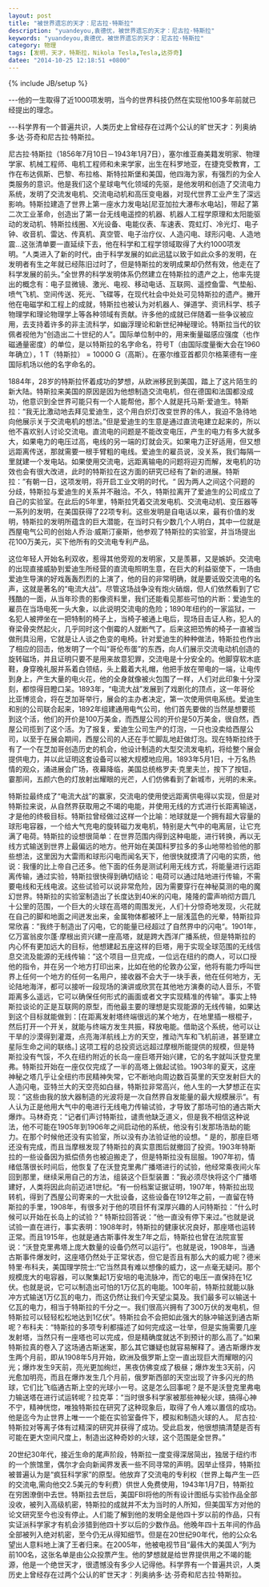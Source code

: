 ```yaml
---
layout: post
title: "被世界遗忘的天才：尼古拉·特斯拉"
description: "yuandeyou,袁德优，被世界遗忘的天才：尼古拉·特斯拉"
keywords: "yuandeyou,袁德优，被世界遗忘的天才：尼古拉·特斯拉"
category: 物理
tags: [发明，天才，特斯拉，Nikola Tesla,Tesla,达芬奇]
datee: "2014-10-25 12:18:51 +0800"
---
```

{% include JB/setup %}

---他的一生取得了近1000项发明，当今的世界科技仍然在实现他100多年前就已经提出的理念。

---科学界有一个普遍共识，人类历史上曾经存在过两个公认的旷世天才：列奥纳多·达·芬奇和尼古拉·特斯拉。

<!-- more -->

尼古拉·特斯拉（1856年7月10日－1943年1月7日），塞尔维亚裔美籍发明家、物理学家、机械工程师、电机工程师和未来学家，出生在科罗地亚，在捷克受教育，工作在布达佩斯、巴黎、布拉格、斯特拉斯堡和美国，他四海为家，有强烈的为全人类服务的意识。他是我们这个星球电气化领域的先驱，是他发明和创造了交流电力系统，发明了交流发电机、交流电动机和高压变电器，对现代世界工业产生了深远影响。特斯拉建造了世界上第一座水力发电站[尼亚加拉大瀑布水电站]，带起了第二次工业革命，创造出了第一台无线电遥控的机器、机器人工程学原理和太阳能驱动的发动机、特斯拉线圈、X光设备、电能仪表、车速表、霓虹灯、冷光灯、电子钟、收音机、雷达、传真机、真空管、电子治疗仪、人造闪电、球形闪电、人造地震...这张清单要一直延续下去，他在科学和工程学领域取得了大约1000项发明。“人类进入了新的时代，由于科学发展的如此迅猛以致于如此众多的发明，在发明者有生之年就已经陈旧过时了，但是特斯拉的发明成果却仍然有效，他走在了科学发展的前头。”全世界的科学发明体系仍然建立在特斯拉的遗产之上，他率先提出的概念有：电子显微镜、激光、电视、移动电话、互联网、遥控鱼雷、气垫船、喷气飞机、空间传送、死光、飞碟等，在现代社会中处处可见特斯拉的遗产。撇开他在电磁学和工程上的成就，特斯拉也被认为对机器人、弹道学、资讯科学、核子物理学和理论物理学上等各种领域有贡献。许多他的成就已伴随着一些争议被应用，去支持着许多的非主流科学，如幽浮理论和新世纪神秘理论。特斯拉当代的钦佩者视他为“创造出二十世纪的人”。国际单位制中的，用来衡量磁感应强度（也作磁通量密度）的单位，是以特斯拉的名字命名，符号T（由国际度量衡大会在1960年确立），1 T（特斯拉） = 10000 G（高斯）。在塞尔维亚首都贝尔格莱德有一座国际机场以他的名字命名的。

1884年，28岁的特斯拉怀着成功的梦想，从欧洲移民到美国，踏上了这片陌生的新大陆。特斯拉来美国的原因是因为他想制造交流电机，但在德国和法国都没成功，他意识到全世界可能只有一个人能帮他，那个人就是托马斯·爱迪生。特斯拉：“我无比激动地去拜见爱迪生，这个用白炽灯改变世界的伟人，我迫不急待地向他展示关于交流电机的想法。”但是爱迪生的生意是通过直流电建立起来的，所以他不喜欢别人讨论交流电。直流电的问题是不能改变电压，产生的电力有多大就多大，如果电力的电压过高，电线的另一端的灯就会灭。如果电力正好适用，但又想远距离传送，那就需要一根手臂粗的电线。爱迪生的雇员说，没关系，我们每隔一里就建一个发电站。如果使用交流电，远距离输电的问题将迎刃而解，发电机的功效也会有很大改进，此时的特斯拉在这方面的研究已经有了新的进展。特斯拉：”有朝一日，这项发明，将开启工业文明的时代。“ 因为两人之间这个问题的分歧，特斯拉与爱迪生的关系并不融洽。不久，特斯拉离开了爱迪生的公司成立了自己的实验室。在此后的5年里，特斯拉凭着交流发电机、交流电动机、变压器等一系列的发明，在美国获得了22项专利。这些发明是自电话以来，最有价值的发明，特斯拉的发明所蕴含的巨大潜能，在当时只有少数几个人明白，其中一位就是西屋电气公司的创始人乔治·威斯汀豪斯，他参观了特斯拉的实验室，并当场提出花100万美元，买下他所有的交流电专利产品。

这位年轻人开始名利双收，惹得其他旁观的发明家，又是羡慕，又是嫉妒。交流电的出现直接威胁到爱迪生所经营的直流电照明生意，在巨大的利益驱使下，一场由爱迪生导演的好戏轰轰烈烈的上演了，他的目的非常明确，就是要诋毁交流电的名声，这就是著名的“电流大战”。尽管这场战争没有炮火硝烟，但人们依然看到了它残酷的一面，从当年珍贵的影像资料里，我们还能看见那些可怕的片断：爱迪生的雇员在当场电死一头大象，以此说明交流电的危险；1890年纽约的一家监狱，一名犯人被押坐在一把特制的椅子上，当椅子被通上电后，现场目击证人称，犯人的脊梁骨突然起火，几乎同时这个倒霉的人就断气了。后来这把恐怖的椅子一直被当做刑具沿用，它就是让人谈之色变的电椅。针对爱迪生的种种做法，特斯拉也作出了相应的回击，他发明了一个叫“哥伦布蛋”的东西，向人们展示交流电动机创造的旋转磁场，并且证明只要不是用来故意犯罪，交流电是十分安全的。他脚穿软木底鞋，身穿晚礼服并系着白领结，头上戴着大礼帽，他把手放在带电的一端，让电传到身上，产生大量的电火花，他的全身就像被火包围了一样，人们对此印象十分深刻，都惊得目瞪口呆。1893年，“电流大战”发展到了戏剧化的顶点，这一年哥伦比亚博览会，将在芝加哥举行，展会的主办者决定，第一次使用供电系统。爱迪生和别的公司联合起来，1892年组建通用电气公司，他们首先要做的当然是想要揽到这个活，他们的开价是100万美金，而西屋公司的开价是50万美金，很自然，西屋公司揽到了这个活。为了报复，爱迪生公司生产的灯泡，一只也没卖给西屋公司，以至于在展会期间，西屋公司的人还在手忙脚乱地赶做灯泡。现在特斯拉终于有了一个在芝加哥创造历史的机会，他设计制造的大型交流发电机，将给整个展会提供电力，并以此证明这套设备可以被大规模地应用。1893年5月1日，十万名热情的观众，涌进展会广场，夜幕降临，美国总统格罗夫·克里夫兰，按下了按钮，霎那间，五颜六色的灯放射出耀眼的光芒，人们仿佛看到了新城市，光明的未来。

特斯拉最终成了“电流大战”的赢家，交流电的使用使远距离供电得以实现，但是对特斯拉来说，从自然界获取用之不竭的电能，并使用无线的方式进行长距离输送，才是他的终极目标。特斯拉曾经做过这样一个比喻：地球就是一个拥有超大容量的球形电容器，一个给大气充电的旋转磁力发电机，特别是大气中的电离层，让它充满了电荷。特斯拉的设想很简单：在世界范围内得到这种电能，进行转换，再以无线方式输送到世界上最偏远的地方。他开始在美国科罗拉多的多山地带检验他的那些想法，这里因为大雷雨和球形闪电而闻名天下，他很快就摸清了闪电的实质，他说：我懂的比上帝自己还多。他下面的任务是测试利用无线方式，将能量进行远距离传输，通过实验，特斯拉很快得到确切结论：电荷可以通过陆地进行传输，不需要电线和无线电波。这些试验可以说非常危险，因为需要穿行在神秘莫测的电的魔幻世界。特斯拉的实验室制造出了长度达到40米的闪电，隆隆的雷声响彻方圆几十公里的范围，一个巨大的火球在高塔的周围发光，人们十分惊奇地发现，火花就在自己的脚和地面之间迸发出来，金属物体都被环上一层浅蓝色的光晕，特斯拉异常欣喜：”我终于制造出了闪电，它的能量已经超过了自然界中的闪电“。1901年，亿万富翁皮尔蓬·摩根出资兴建一座高塔，就是跨大西洋广播系统，但是特斯拉的内心怀有更加远大的目标，他想建起五座这样的巨塔，用于实现全球范围的无线信息交流及能源的无线传输：”这个项目一旦完成，一位远在纽约的商人，可以口授他的指令，并在另一个地方打印出来，比如在他的伦敦办公室，他将有能力呼叫世界上任何一个地方的任何一名用户，接收器不会大于一块手表，他在任何地方，无论陆地海洋，都可以接听一段现场的演讲或欣赏在其他地方演奏的动人音乐，不管距离多么遥远，它可以确保任何形式的画面或者文字实现精准的传输“。事实上特斯拉谈论的正是互联网的原型，而他最主要的理想是实现能源的无线传输，如果达到这个目标就能做到：[在距离发射塔终端很远的某个地方，在地里插一根棍子，然后打开一个开关，就能与终端方发生共振，释放电能。借助这个系统，他可以让干旱的沙漠得到灌溉，点亮海洋航线上方的天空，推动汽车和飞机前进，甚至建立星际生命之间的联络。] 这项工程的总投资远远超过摩根所能提供的规模，但是特斯拉没有气馁，不久在纽约附近的长岛一座巨塔开始兴建，它的名字就叫沃登克里弗。特斯拉开始在一座仅仅完成了一半的高塔上做起试验。1903年的夏天，这座神秘之塔几乎让全纽约市民精神失常，它不断地向周边数百英里的天空发射巨大的人造闪电，亚特兰大的天空亮如白昼，特斯拉非常高兴，他人生的一大梦想正在实现：”这些由我的放大器制造的光波将是一次自然界自发能量的最大规模展示“。有人认为正是他用大气中的电进行无线电力传输试验，才导致了那场可怕的通古斯大爆炸。马林奇克：“记者们声讨特斯拉，谴责他缺乏道义，但是我不相信这种说法，他不可能在1905年到1906年之间启动他的系统，他没有引发那场浩劫的能力。在那个时候他还没有实验室，所以没有办法验证他的设想。“ 是的，那座巨塔还没有完成，而且当摩根发现了特斯拉的真实意图后就撤回了投资。1903年特斯拉的一些设备因为抵偿债务也被迫搬走了，但是特斯拉没有屈服。1907年初，情绪低落很长时间后，他恢复了在沃登克里弗广播塔进行的试验，他经常乘夜间火车回到那里，继续采用自己的方法，组装这个巨型装置：”我必须尽快将这个广播塔建好，人类将因此向前迈进1世纪。“有一份档案证据证明，1907年，特斯拉出现转机，得到了西屋公司寄来的一大批设备，这些设备在1912年之前，一直留在特斯拉的手里，1908年，有很多对于他的项目怀有深厚兴趣的人问特斯拉：”什么时候可以开始在长岛上的试验？“ 特斯拉回答说：”他一直没有停下来过。”也就是说试验一直在进行，事实表明：1908年时，特斯拉的健康状况良好，那座塔也运转正常。而且1915年，也就是通古斯事件发生7年之后，特斯拉也曾在法院宣誓说：“沃登克里弗塔上庞大数量的设备仍然可以运行”。也就是说，1908年，当通古斯事件爆发时，这座塔仍然处于正常状态，但它是否且有那么大的威力呢？德米特里·布科夫，美国理学院士:“它当然具有难以想像的威力，这一点毫无疑问。那个规模庞大的电容器，可以聚集起1万安培的电流脉冲，而它的电压一直保持在1亿伏。也就是说，它可以制造出可怕的1万亿瓦的电能。100年前，特斯拉就能以脉冲方式输送1万亿瓦的电力，而这仍然让我们今天望尘莫及。我们最多可以输送十亿瓦的电力，相当于特斯拉的千分之一。我们很高兴拥有了300万伏的发电机，但特斯拉可以轻轻松松地达到1亿伏”。特斯拉会不会把如此强大的脉冲输送到通古斯呢？布科夫：“特斯拉的多项专利都描述了如何完成这一壮举，但是实施需要几座发射塔，当然只有一座塔也可以完成，但是精确度就达不到预计的那么高了。”如果特斯拉真的卷入了这场通古斯迷案，那么其它嫌疑也就容易解释了。通古斯爆炸发生两个月前，即从1908年5月开始，欧洲及俄罗斯上空一直出现巨大而耀眼的闪光；爆炸发生9天前，亮光更加绚烂，黑夜仿佛变成了极昼；爆炸发生3天前，闪光愈加明亮，而且在爆炸发生几个月前，俄罗斯西部的天空出现了许多闪光的热球，它们比飞临通古斯上空的光球小一号。这是怎么回事呢？是不是沃登克里弗电力输送塔在进行试运转呢？拉克莘：“当时很多科学家被那些神秘火球，搞得心神不宁，精神恍惚，唯独特斯拉在研究了这种现象后，取得了令人难以置信的成功。他是迄今为止世界上唯一一个能在实验室备件下，模拟和制造火球的人。 尼古拉·特斯拉对等离子体有过精深的研究并获得了成功。受此启发，他很想搞清楚是否有可能在更大空间尺度上，制造出这种奇妙的火球，这个范围是全世界。”

20世纪30年代，接近生命的尾声阶段，特斯拉一度变得深居简出，独居于纽约市的一个旅馆里，偶尔才会向新闻界发表一些不同寻常的声明。因举止怪异，特斯拉被普遍认为是“疯狂科学家”的原型。他放弃了交流电的专利权（世界上每产生一匹的交流电,需向他交2.5美元的专利费）供世人免费使用，1943年1月7日，特斯拉在穷困潦倒中去世。特斯拉去世后，美国FBI将他的所有设计图纸与实验作品全部没收，被列入高级机密，特斯拉的成就并不太为当时的人所知，但美国军方对他的论文研究至今也没有停止。人们能了解到他的发明全是他四十岁以前的作品，只有实证派科学家才有机会涉猎到他四十岁以后的少数作品。他晚年四十五年间的作品全部被列入绝对机密，至今仍无从得知细节。但是在20世纪90年代，他的公众名望出人意料地上演了王者归来。在2005年，他被电视节目“最伟大的美国人”列为前100名，这张名单是由公众投票产生。他的梦想就是给世界提供用之不竭的能源，他是一个绝世天才，很遗憾没有多少人记得他。科学界有一个普遍共识，人类历史上曾经存在过两个公认的旷世天才：列奥纳多·达·芬奇和尼古拉·特斯拉。
